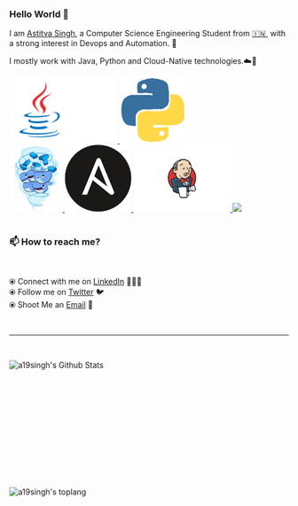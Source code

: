 ### Hello World 👋

<!-- I am a passionate and creative developer from India with a strong interest in DevOps and Security. I am pursuing
Bachelor of Technology ( B. Tech ) degree in Computer Science and Engineering ( Graduating in 2020 ).I mostly work
on Backend development with Python and Cloud-Native technologies. -->

I am [Astitva Singh](https://www.linkedin.com/in/astitva-singh-4a21b8145/), a Computer Science Engineering Student from [🇮🇳 ](https://en.wikipedia.org/wiki/India)&nbsp;with a strong interest in Devops and Automation. 🎯

I mostly work with Java, Python and Cloud-Native technologies.☁️🚀


<p float="left">
  <a href="https://www.java.com/" target="_blank" >
    <img src="https://raw.githubusercontent.com/a19singh/a19singh/master/assets/java.gif"  height="120" />
  </a>
  <a href="https://www.python.org/" target="_blank" >
    <img src="https://raw.githubusercontent.com/a19singh/a19singh/master/assets/python.gif"  height="120" />
  </a>
  <br>
  <a href="https://www.docker.com/" target="_blank" >
    <img src="https://raw.githubusercontent.com/a19singh/a19singh/master/assets/docker.gif"  height="120" />
  </a>
  <a href="https://www.ansible.com/" target="_blank" >
    <img src="https://raw.githubusercontent.com/a19singh/a19singh/master/assets/ansible.png" width="120" />
  </a>
  <a href="https://www.jenkins.io/" target="_blank" >
    <img src="https://raw.githubusercontent.com/a19singh/a19singh/master/assets/jenkins.png"  height="120"/>
  </a>
  <a href="https://www.djangoproject.com/" target="_blank" >
    <img src="https://www.edgica.com/wp-content/files/django-logo-big.jpg"  height="120"/>
  </a>
  <br>
  <br />


### 📫 How to reach me?
<br>

  ⦿ Connect with me on [LinkedIn](https://www.linkedin.com/in/astitva-singh-4a21b8145/) 👨🏻‍💻 <br>
  ⦿ Follow me on [Twitter](https://twitter.com/singh_astitva) 🐦 <br>
  ⦿ Shoot Me an [Email](mailto:astitvasingh19@gmail.com) 💌 <br>

<br><hr><br>
 <div style="-webkit-column-count: 2; -moz-column-count: 2; column-count: 2; -webkit-column-rule: 1px dotted #e0e0e0; -moz-column-rule: 1px dotted #e0e0e0; column-rule: 1px dotted #e0e0e0;">
    <div style="display: inline-block;">
        <img width="450" height="224" img align="left" alt="a19singh's Github Stats" src="https://github-readme-stats.vercel.app/api?username=a19singh&theme=vue&show_icons=true&hide_border=true&count_private=true&hide=issues" class="responsive" />
    </div>
    <br/>
    <div style="display: inline-block;">
        <img width="350" img align="center" alt="a19singh's toplang" src="https://github-readme-stats.vercel.app/api/top-langs/?username=a19singh&theme=vue&layout=compact&hide_border=true&count_private=true" class="responsive"/>
    </div>
</div>

 
